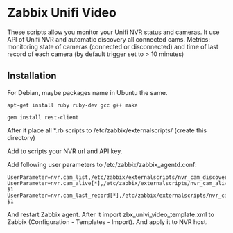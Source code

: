 # Zabbix Unifi Video

These scripts allow you monitor your Unifi NVR status and cameras.
It use API of Unifi NVR and automatic discovery all connected cams.
Metrics: monitoring state of cameras (connected or disconnected) and time of last record of each camera (by default trigger set to > 10 minutes)

## Installation
For Debian, maybe packages name in Ubuntu the same.

`apt-get install ruby ruby-dev gcc g++ make`

`gem install rest-client`

After it place all *.rb scripts to /etc/zabbix/externalscripts/ (create this directory)

Add to scripts your NVR url and API key.

Add following user parameters to /etc/zabbix/zabbix_agentd.conf:

```
UserParameter=nvr.cam_list,/etc/zabbix/externalscripts/nvr_cam_discovery.rb
UserParameter=nvr.cam_alive[*],/etc/zabbix/externalscripts/nvr_cam_alive.rb $1
UserParameter=nvr.cam_last_record[*],/etc/zabbix/externalscripts/nvr_cam_lastrecord.rb $1
```

And restart Zabbix agent.
After it import zbx_univi_video_template.xml to Zabbix (Configuration - Templates - Import). And apply it to NVR host.
